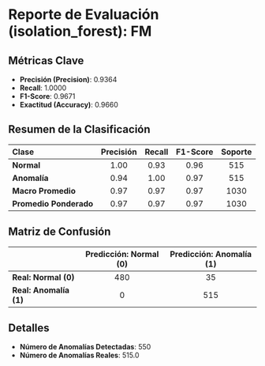 # Reporte de Evaluación (isolation_forest): FM

## Métricas Clave
- **Precisión (Precision)**: 0.9364
- **Recall**: 1.0000
- **F1-Score**: 0.9671
- **Exactitud (Accuracy)**: 0.9660

## Resumen de la Clasificación
| Clase | Precisión | Recall | F1-Score | Soporte |
|:---|:---:|:---:|:---:|:---:|
| **Normal** | 1.00 | 0.93 | 0.96 | 515 |
| **Anomalía** | 0.94 | 1.00 | 0.97 | 515 |
| **Macro Promedio** | 0.97 | 0.97 | 0.97 | 1030 |
| **Promedio Ponderado** | 0.97 | 0.97 | 0.97 | 1030 |

## Matriz de Confusión
| | Predicción: Normal (0) | Predicción: Anomalía (1) |
|---|:---:|:---:|
| **Real: Normal (0)** | 480 | 35 |
| **Real: Anomalía (1)** | 0 | 515 |

## Detalles
- **Número de Anomalías Detectadas**: 550
- **Número de Anomalías Reales**: 515.0

